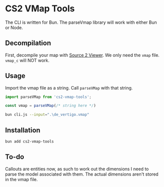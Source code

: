 # CS2 VMap Tools

The CLI is written for Bun. The parseVmap library will work with either Bun or Node.

## Decompilation
First, decompile your map with [Source 2 Viewer](https://valveresourceformat.github.io/). We only need the `vmap` file. `vmap_c` will NOT work.

## Usage
Import the vmap file as a string. Call `parseVMap` with that string.

```js
import parseVMap from 'cs2-vmap-tools';

const vmap = parseVMap(/* string here */)
```

```bash
bun cli.js --input=".\de_vertigo.vmap"
```

## Installation

```bash
bun add cs2-vmap-tools
```

## To-do

Callouts are entities now, as such to work out the dimensions I need to parse the model associated with them. The actual dimensions aren't stored in the vmap file.
